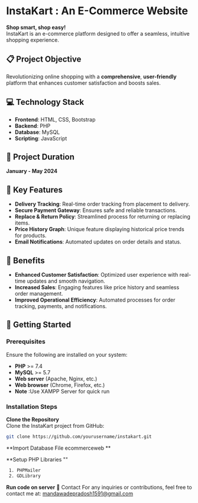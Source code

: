 # InstaKart : An E-Commerce Website

**Shop smart, shop easy!**  
InstaKart is an e-commerce platform designed to offer a seamless, intuitive shopping experience.

## 📋 Project Objective
Revolutionizing online shopping with a **comprehensive**, **user-friendly** platform that enhances customer satisfaction and boosts sales.

## 💻 Technology Stack
- **Frontend**: HTML, CSS, Bootstrap
- **Backend**: PHP
- **Database**: MySQL
- **Scripting**: JavaScript

## 📅 Project Duration
**January - May 2024**

## 🌟 Key Features
- **Delivery Tracking**: Real-time order tracking from placement to delivery.
- **Secure Payment Gateway**: Ensures safe and reliable transactions.
- **Replace & Return Policy**: Streamlined process for returning or replacing items.
- **Price History Graph**: Unique feature displaying historical price trends for products.
- **Email Notifications**: Automated updates on order details and status.

## 🎯 Benefits
- **Enhanced Customer Satisfaction**: Optimized user experience with real-time updates and smooth navigation.
- **Increased Sales**: Engaging features like price history and seamless order management.
- **Improved Operational Efficiency**: Automated processes for order tracking, payments, and notifications.

## 🚀 Getting Started

### Prerequisites
Ensure the following are installed on your system:
- **PHP** >= 7.4
- **MySQL** >= 5.7
- **Web server** (Apache, Nginx, etc.)
- **Web browser** (Chrome, Firefox, etc.)
- **Note** :Use XAMPP Server for quick run 

### Installation Steps

**Clone the Repository**  
   Clone the InstaKart project from GitHub:
   ```bash
   git clone https://github.com/yourusername/instakart.git
```
**Import Database File ecommerceweb **

**Setup PHP Libraries ""
  ```bash
   1. PHPMailer
   2. GDLibrary
```
**Run code on server**
📧 Contact
For any inquiries or contributions, feel free to contact me at:
mandawadepradosh1591@gmail.com

